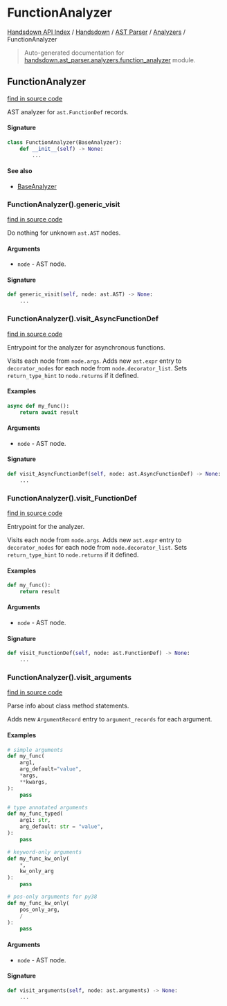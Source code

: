 # FunctionAnalyzer

[Handsdown API Index](../../../README.md#handsdown-api-index) /
[Handsdown](../../index.md#handsdown) /
[AST Parser](../index.md#ast-parser) /
[Analyzers](./index.md#analyzers) /
FunctionAnalyzer

> Auto-generated documentation for [handsdown.ast_parser.analyzers.function_analyzer](https://github.com/vemel/handsdown/blob/main/handsdown/ast_parser/analyzers/function_analyzer.py) module.

## FunctionAnalyzer

[find in source code](https://github.com/vemel/handsdown/blob/main/handsdown/ast_parser/analyzers/function_analyzer.py#L12)

AST analyzer for `ast.FunctionDef` records.

#### Signature

```python
class FunctionAnalyzer(BaseAnalyzer):
    def __init__(self) -> None:
        ...
```

#### See also

- [BaseAnalyzer](./base_analyzer.md#baseanalyzer)

### FunctionAnalyzer().generic_visit

[find in source code](https://github.com/vemel/handsdown/blob/main/handsdown/ast_parser/analyzers/function_analyzer.py#L161)

Do nothing for unknown `ast.AST` nodes.

#### Arguments

- `node` - AST node.

#### Signature

```python
def generic_visit(self, node: ast.AST) -> None:
    ...
```

### FunctionAnalyzer().visit_AsyncFunctionDef

[find in source code](https://github.com/vemel/handsdown/blob/main/handsdown/ast_parser/analyzers/function_analyzer.py#L142)

Entrypoint for the analyzer for asynchronous functions.

Visits each node from `node.args`.
Adds new `ast.expr` entry to `decorator_nodes` for each node
from `node.decorator_list`.
Sets `return_type_hint` to `node.returns` if it defined.

#### Examples

```python
async def my_func():
    return await result
```

#### Arguments

- `node` - AST node.

#### Signature

```python
def visit_AsyncFunctionDef(self, node: ast.AsyncFunctionDef) -> None:
    ...
```

### FunctionAnalyzer().visit_FunctionDef

[find in source code](https://github.com/vemel/handsdown/blob/main/handsdown/ast_parser/analyzers/function_analyzer.py#L123)

Entrypoint for the analyzer.

Visits each node from `node.args`.
Adds new `ast.expr` entry to `decorator_nodes` for each node
from `node.decorator_list`.
Sets `return_type_hint` to `node.returns` if it defined.

#### Examples

```python
def my_func():
    return result
```

#### Arguments

- `node` - AST node.

#### Signature

```python
def visit_FunctionDef(self, node: ast.FunctionDef) -> None:
    ...
```

### FunctionAnalyzer().visit_arguments

[find in source code](https://github.com/vemel/handsdown/blob/main/handsdown/ast_parser/analyzers/function_analyzer.py#L38)

Parse info about class method statements.

Adds new `ArgumentRecord` entry to `argument_records` for each argument.

#### Examples

```python
# simple arguments
def my_func(
    arg1,
    arg_default="value",
    *args,
    **kwargs,
):
    pass

# type annotated arguments
def my_func_typed(
    arg1: str,
    arg_default: str = "value",
):
    pass

# keyword-only arguments
def my_func_kw_only(
    *,
    kw_only_arg
):
    pass

# pos-only arguments for py38
def my_func_kw_only(
    pos_only_arg,
    /
):
    pass
```

#### Arguments

- `node` - AST node.

#### Signature

```python
def visit_arguments(self, node: ast.arguments) -> None:
    ...
```



